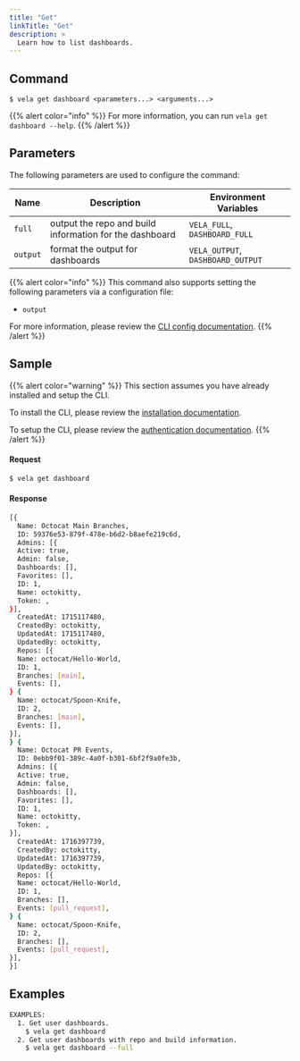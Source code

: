 ```yaml
---
title: "Get"
linkTitle: "Get"
description: >
  Learn how to list dashboards.
---
```


## Command

```
$ vela get dashboard <parameters...> <arguments...>
```

{{% alert color="info" %}}
For more information, you can run `vela get dashboard --help`.
{{% /alert %}}

## Parameters

The following parameters are used to configure the command:

| Name     | Description                                             | Environment Variables             |
| -------- | ------------------------------------------------------- | --------------------------------- |
| `full`   | output the repo and build information for the dashboard | `VELA_FULL`, `DASHBOARD_FULL`     |
| `output` | format the output for dashboards                        | `VELA_OUTPUT`, `DASHBOARD_OUTPUT` |

{{% alert color="info" %}}
This command also supports setting the following parameters via a configuration file:

- `output`

For more information, please review the [CLI config documentation](/docs/reference/cli/config/).
{{% /alert %}}

## Sample

{{% alert color="warning" %}}
This section assumes you have already installed and setup the CLI.

To install the CLI, please review the [installation documentation](/docs/reference/cli/install/).

To setup the CLI, please review the [authentication documentation](/docs/reference/cli/authentication/).
{{% /alert %}}

#### Request

```sh
$ vela get dashboard
```

#### Response

```sh
[{
  Name: Octocat Main Branches,
  ID: 59376e53-879f-478e-b6d2-b8aefe219c6d,
  Admins: [{
  Active: true,
  Admin: false,
  Dashboards: [],
  Favorites: [],
  ID: 1,
  Name: octokitty,
  Token: ,
}],
  CreatedAt: 1715117480,
  CreatedBy: octokitty,
  UpdatedAt: 1715117480,
  UpdatedBy: octokitty,
  Repos: [{
  Name: octocat/Hello-World,
  ID: 1,
  Branches: [main],
  Events: [],
} {
  Name: octocat/Spoon-Knife,
  ID: 2,
  Branches: [main],
  Events: [],
}],
} {
  Name: Octocat PR Events,
  ID: 0ebb9f01-389c-4a0f-b301-6bf2f9a0fe3b,
  Admins: [{
  Active: true,
  Admin: false,
  Dashboards: [],
  Favorites: [],
  ID: 1,
  Name: octokitty,
  Token: ,
}],
  CreatedAt: 1716397739,
  CreatedBy: octokitty,
  UpdatedAt: 1716397739,
  UpdatedBy: octokitty,
  Repos: [{
  Name: octocat/Hello-World,
  ID: 1,
  Branches: [],
  Events: [pull_request],
} {
  Name: octocat/Spoon-Knife,
  ID: 2,
  Branches: [],
  Events: [pull_request],
}],
}]
```

## Examples

```sh
EXAMPLES:
  1. Get user dashboards.
    $ vela get dashboard
  2. Get user dashboards with repo and build information.
    $ vela get dashboard --full
```
